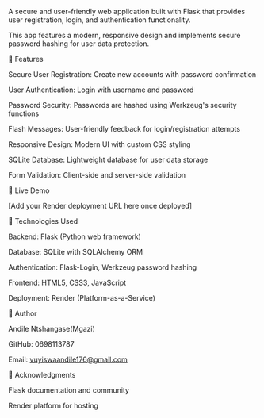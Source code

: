 A secure and user-friendly web application built with Flask that provides user registration, login, and authentication functionality.

This app features a modern, responsive design and implements secure password hashing for user data protection.


🌟 Features

Secure User Registration: Create new accounts with password confirmation

User Authentication: Login with username and password

Password Security: Passwords are hashed using Werkzeug's security functions

Flash Messages: User-friendly feedback for login/registration attempts

Responsive Design: Modern UI with custom CSS styling

SQLite Database: Lightweight database for user data storage

Form Validation: Client-side and server-side validation

🚀 Live Demo

[Add your Render deployment URL here once deployed]

🔧 Technologies Used

Backend: Flask (Python web framework)

Database: SQLite with SQLAlchemy ORM

Authentication: Flask-Login, Werkzeug password hashing

Frontend: HTML5, CSS3, JavaScript

Deployment: Render (Platform-as-a-Service)

👤 Author

Andile Ntshangase(Mgazi)

GitHub: 0698113787

Email: vuyiswaandile176@gmail.com

🙏 Acknowledgments

Flask documentation and community

Render platform for hosting
